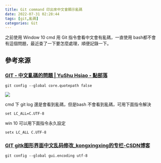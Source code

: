 ```yaml
---
title: Git command 印出來中文會顯示亂碼
date: 2022-07-31 02:28:44
tags: [git,亂碼]
categories: Git
---
```



之前使用 Window 10 cmd 用 Git 指令會看中文會有亂碼，一直使用 bash都不會有這個問題，最近查了一下要怎麼處理，順便記錄一下。

<!--more-->

## 參考來源



### [GIT - 中文亂碼的問題 | YuShu Hsiao - 點部落](https://dotblogs.com.tw/H20/2018/06/22/111411)

```bash=
git config --global core.quotepath false
```

![](https://i.imgur.com/fnb4q3m.png)


cmd 下 git log 還是會看到亂碼，但是bash 不會看到亂碼，可用下面指令解決
```
set LC_ALL=C.UTF-8
```


win 10 可以用下面指令永久設定
```
setx LC_ALL C.UTF-8
```


### [GIT gitk图形界面中文乱码修改_kongxingxing的专栏-CSDN博客](https://blog.csdn.net/kongxingxing/article/details/77993095)


```
git config --global gui.encoding utf-8

```